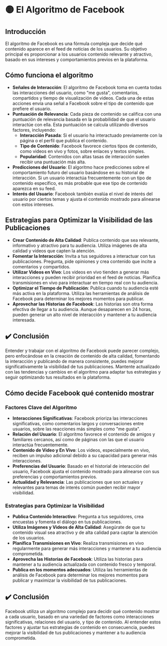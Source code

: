 # 🟡 El Algoritmo de Facebook

## Introducción
El algoritmo de Facebook es una fórmula compleja que decide qué contenido aparece en el feed de noticias de los usuarios. Su objetivo principal es proporcionar a los usuarios contenido relevante y atractivo, basado en sus intereses y comportamientos previos en la plataforma.

## Cómo funciona el algoritmo
- **Señales de Interacción**: El algoritmo de Facebook toma en cuenta todas las interacciones del usuario, como "me gusta", comentarios, compartidos y tiempo de visualización de videos. Cada una de estas acciones envía una señal a Facebook sobre el tipo de contenido que prefiere el usuario.
- **Puntuación de Relevancia**: Cada pieza de contenido se califica con una puntuación de relevancia basada en la probabilidad de que el usuario interactúe con ella. Esta puntuación se calcula utilizando diversos factores, incluyendo:
    - **Interacción Pasada**: Si el usuario ha interactuado previamente con la página o el perfil que publica el contenido.
    - **Tipo de Contenido**: Facebook favorece ciertos tipos de contenido, como videos en vivo y fotos, sobre enlaces y textos simples.
    - **Popularidad**: Contenidos con altas tasas de interacción suelen recibir una puntuación más alta.
- **Predicciones del Usuario**: El algoritmo hace predicciones sobre el comportamiento futuro del usuario basándose en su historial de interacción. Si un usuario interactúa frecuentemente con un tipo de contenido específico, es más probable que ese tipo de contenido aparezca en su feed.
- **Interés del Usuario**: Facebook también evalúa el nivel de interés del usuario por ciertos temas y ajusta el contenido mostrado para alinearse con estos intereses.

## Estrategias para Optimizar la Visibilidad de las Publicaciones
- **Crear Contenido de Alta Calidad**: Publica contenido que sea relevante, informativo y atractivo para tu audiencia. Utiliza imágenes de alta calidad y videos que capten la atención.
- **Fomentar la Interacción**: Invita a tus seguidores a interactuar con tus publicaciones. Pregunta, pide opiniones y crea contenido que incite a comentarios y compartidos.
- **Utilizar Videos en Vivo**: Los videos en vivo tienden a generar más interacciones y pueden recibir prioridad en el feed de noticias. Planifica transmisiones en vivo para interactuar en tiempo real con tu audiencia.
- **Optimizar el Tiempo de Publicación**: Publica cuando tu audiencia esté más activa en la plataforma. Utiliza las herramientas de análisis de Facebook para determinar los mejores momentos para publicar.
- **Aprovechar las Historias de Facebook**: Las historias son otra forma efectiva de llegar a tu audiencia. Aunque desaparecen en 24 horas, pueden generar un alto nivel de interacción y mantener a tu audiencia interesada.

## ✔️ Conclusión
Entender y trabajar con el algoritmo de Facebook puede parecer complejo, pero enfocándose en la creación de contenido de alta calidad, fomentando la interacción y publicando de manera consistente, puedes mejorar significativamente la visibilidad de tus publicaciones. Mantente actualizado con las tendencias y cambios en el algoritmo para adaptar tus estrategias y seguir optimizando tus resultados en la plataforma.

## Cómo decide Facebook qué contenido mostrar

### Factores Clave del Algoritmo
- **Interacciones Significativas**: Facebook prioriza las interacciones significativas, como comentarios largos y conversaciones entre usuarios, sobre las reacciones más simples como "me gusta".
- **Relación del Usuario**: El algoritmo favorece el contenido de amigos y familiares cercanos, así como de páginas con las que el usuario interactúa frecuentemente.
- **Contenido de Video y En Vivo**: Los videos, especialmente en vivo, reciben un impulso adicional debido a su capacidad para generar más interacciones.
- **Preferencias del Usuario**: Basado en el historial de interacción del usuario, Facebook ajusta el contenido mostrado para alinearse con sus preferencias y comportamientos previos.
- **Actualidad y Relevancia**: Las publicaciones que son actuales y relevantes para temas de interés común pueden recibir mayor visibilidad.

### Estrategias para Optimizar la Visibilidad
- **Publica Contenido Interactivo**: Pregunta a tus seguidores, crea encuestas y fomenta el diálogo en tus publicaciones.
- **Utiliza Imágenes y Videos de Alta Calidad**: Asegúrate de que tu contenido visual sea atractivo y de alta calidad para captar la atención de los usuarios.
- **Planifica Transmisiones en Vivo**: Realiza transmisiones en vivo regularmente para generar más interacciones y mantener a tu audiencia comprometida.
- **Aprovecha las Historias de Facebook**: Utiliza las historias para mantener a tu audiencia actualizada con contenido fresco y temporal.
- **Publica en los momentos adecuados**: Utiliza las herramientas de análisis de Facebook para determinar los mejores momentos para publicar y maximizar la visibilidad de tus publicaciones.

## ✔️ Conclusión
Facebook utiliza un algoritmo complejo para decidir qué contenido mostrar a cada usuario, basado en una variedad de factores como interacciones significativas, relaciones del usuario, y tipo de contenido. Al entender estos factores y ajustar tus estrategias de contenido en consecuencia, puedes mejorar la visibilidad de tus publicaciones y mantener a tu audiencia comprometida.